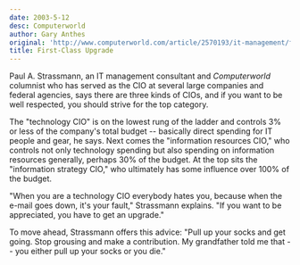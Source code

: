 ```yaml
---
date: 2003-5-12
desc: Computerworld
author: Gary Anthes
original: 'http://www.computerworld.com/article/2570193/it-management/first-class-upgrade.html'
title: First-Class Upgrade
---
```


Paul A. Strassmann, an IT management consultant and *Computerworld*
columnist who has served as the CIO at several large companies and
federal agencies, says there are three kinds of CIOs, and if you want
to be well respected, you should strive for the top category.

The "technology CIO" is on the lowest rung of the ladder and controls
3% or less of the company's total budget -- basically direct spending
for IT people and gear, he says. Next comes the "information resources
CIO," who controls not only technology spending but also spending on
information resources generally, perhaps 30% of the budget. At the top
sits the "information strategy CIO," who ultimately has some influence
over 100% of the budget.

"When you are a technology CIO everybody hates you, because when the
e-mail goes down, it's your fault," Strassmann explains. "If you want
to be appreciated, you have to get an upgrade."

To move ahead, Strassmann offers this advice: "Pull up your socks and
get going. Stop grousing and make a contribution. My grandfather told
me that -- you either pull up your socks or you die."

